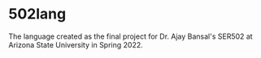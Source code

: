 # 502lang
The language created as the final project for Dr. Ajay Bansal's SER502 at Arizona State University in Spring 2022.
